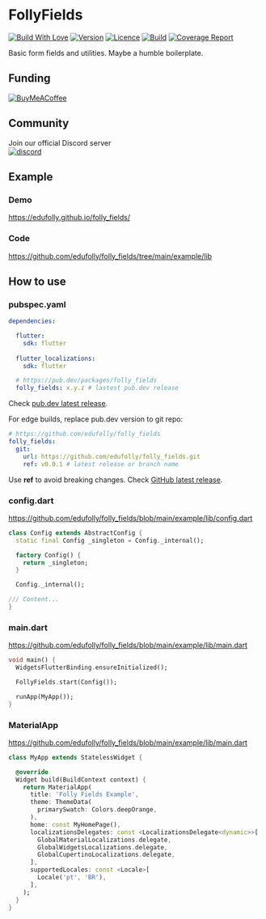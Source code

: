 # FollyFields

[![Build With Love](https://img.shields.io/badge/%20built%20with-%20%E2%9D%A4-ff69b4.svg)](https://github.com/edufolly/folly_fields/stargazers)
[![Version](https://img.shields.io/pub/v/folly_fields?color=orange)](https://pub.dev/packages/folly_fields)
[![Licence](https://img.shields.io/github/license/edufolly/folly_fields?color=blue)](https://github.com/edufolly/folly_fields/blob/main/LICENSE)
[![Build](https://img.shields.io/github/actions/workflow/status/edufolly/folly_fields/main.yml?branch=main)](https://github.com/edufolly/folly_fields/releases/latest)
[![Coverage Report](https://img.shields.io/badge/coverage-report-C08EA1)](https://edufolly.github.io/folly_fields/coverage/html/)

Basic form fields and utilities. Maybe a humble boilerplate.

## Funding

[![BuyMeACoffee](https://www.buymeacoffee.com/assets/img/guidelines/download-assets-sm-2.svg)](https://www.buymeacoffee.com/edufolly)

## Community

<div>
  <span>
    <div>Join our official Discord server</div>
    <a href="https://discord.gg/q67sGqkpvH">
      <img alt="discord" src="https://img.shields.io/badge/Discord-7289da?style=for-the-badge&logo=discord&logoColor=FFFFFF"/>
    </a>
  </span>
</div>

## Example

### Demo

https://edufolly.github.io/folly_fields/

### Code

https://github.com/edufolly/folly_fields/tree/main/example/lib

## How to use

### pubspec.yaml

``` yaml
dependencies:

  flutter:
    sdk: flutter
  
  flutter_localizations:
    sdk: flutter

  # https://pub.dev/packages/folly_fields
  folly_fields: x.y.z # lastest pub.dev release
```

Check [pub.dev latest release](https://pub.dev/packages/folly_fields).

For edge builds, replace pub.dev version to git repo:

``` yaml
# https://github.com/edufolly/folly_fields
folly_fields:
  git:
    url: https://github.com/edufolly/folly_fields.git
    ref: v0.0.1 # latest release or branch name
```

Use **ref** to avoid breaking changes.
Check [GitHub latest release](https://github.com/edufolly/folly_fields/releases).

### config.dart

https://github.com/edufolly/folly_fields/blob/main/example/lib/config.dart

```dart
class Config extends AbstractConfig {
  static final Config _singleton = Config._internal();

  factory Config() {
    return _singleton;
  }

  Config._internal();

/// Content...
}
```

### main.dart

https://github.com/edufolly/folly_fields/blob/main/example/lib/main.dart

```dart
void main() {
  WidgetsFlutterBinding.ensureInitialized();

  FollyFields.start(Config());

  runApp(MyApp());
}
```

### MaterialApp

https://github.com/edufolly/folly_fields/blob/main/example/lib/main.dart

```dart
class MyApp extends StatelessWidget {

  @override
  Widget build(BuildContext context) {
    return MaterialApp(
      title: 'Folly Fields Example',
      theme: ThemeData(
        primarySwatch: Colors.deepOrange,
      ),
      home: const MyHomePage(),
      localizationsDelegates: const <LocalizationsDelegate<dynamic>>[
        GlobalMaterialLocalizations.delegate,
        GlobalWidgetsLocalizations.delegate,
        GlobalCupertinoLocalizations.delegate,
      ],
      supportedLocales: const <Locale>[
        Locale('pt', 'BR'),
      ],
    );
  }
}
```
